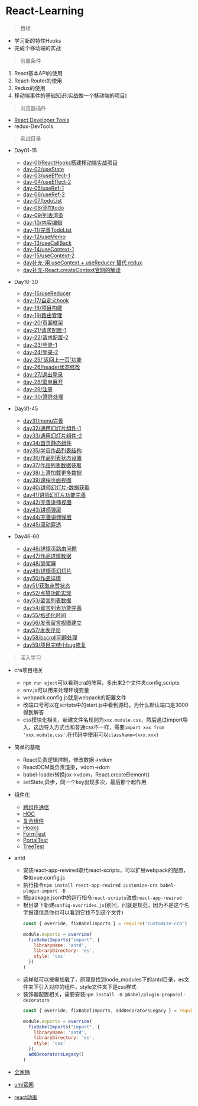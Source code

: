 # React-Learning

> 目标

* 学习新的特性Hooks
* 完成个移动端的实战

> 前置条件

1. React基本API的使用
2. React-Router的使用
3. Redux的使用
4. 移动端事件的基础知识(实战做一个移动端的项目)

> 浏览器插件

* [React Developer Tools](https://chrome.google.com/webstore/detail/react-developer-tools/fmkadmapgofadopljbjfkapdkoienihi)
* redux-DevTools

> 实战目录

* Day01-15

    * [day-01/ReactHooks搭建移动端实战项目](./Day01-15/day-01/ReactHooks搭建移动端实战项目.md)
    * [day-02/useState](./Day01-15/day-02/useState.md)
    * [day-03/useEffect-1](./Day01-15/day-03/useEffect-1.md)
    * [day-04/useEffect-2](./Day01-15/day-04/useEffect-2.md)
    * [day-05/useRef-1](./Day01-15/day-05/useRef-1.md)
    * [day-06/useRef-2](./Day01-15/day-06/useRef-2.md)
    * [day-07/todoList](./Day01-15/day-07/todoList.md)
    * [day-08/添加todo](./Day01-15/day-08/添加todo.md)
    * [day-09/列表渲染](./Day01-15/day-09/列表渲染.md)
    * [day-10/内容编辑](./Day01-15/day-10/内容编辑.md)
    * [day-11/完善TodoList](./Day01-15/day-11/完善TodoList.md)
    * [day-12/useMemo](./Day01-15/day-12/useMemo.md)
    * [day-13/useCallBack](./Day01-15/day-13/useCallBack.md)
    * [day-14/useContext-1](./Day01-15/day-14/useContext-1.md)
    * [day-15/useContext-2](./Day01-15/day-15/useContext-2.md)
    * [day补充-用 useContext + useReducer 替代 redux](https://blog.csdn.net/weixin_34198797/article/details/91466007)
    * [day补充-React.createContext官网的解读](https://blog.csdn.net/qq_30638831/article/details/89045908)

* Day16-30   

    * [day-16/useReducer](./Day16-30/day-16/useReducer.md)
    * [day-17/自定义hook](./Day16-30/day-17/自定义hook.md)
    * [day-18/项目构建](./Day16-30/day-18/项目构建.md)
    * [day-19/路由管理](./Day16-30/day-19/路由管理.md)
    * [day-20/页面框架](./Day16-30/day-20/页面框架.md)
    * [day-21/请求配置-1](./Day16-30/day-21/请求配置-1.md)
    * [day-22/请求配置-2](./Day16-30/day-22/请求配置-2.md)
    * [day-23/登录-1](./Day16-30/day-23/登录-1.md)
    * [day-24/登录-2](./Day16-30/day-24/登录-2.md)
    * [day-25/'返回上一页'功能](./Day16-30/day-25/返回上一页.md)
    * [day-26/header状态修改](./Day16-30/day-26/header状态修改.md)
    * [day-27/退出登录](./Day16-30/day-27/退出登录.md)
    * [day-28/菜单展开](./Day16-30/day-28/菜单展开.md)
    * [day-29/注册](./Day16-30/day-29/注册.md)
    * [day-30/滑屏处理](./Day16-30/day-30/滑屏处理.md)

* Day31-45  

    * [day31/menu完善](./Day31-45/day-31/menu完善.md)
    * [day32/通用幻灯片组件-1](./Day31-45/day-32/通用幻灯片组件-1.md)
    * [day33/通用幻灯片组件-2](./Day31-45/day-33/通用幻灯片组件-2.md)
    * [day34/首页静态组件](./Day31-45/day-34/首页静态组件.md)
    * [day35/学员作品列表结构](./Day31-45/day-35/学员作品列表结构.md)
    * [day36/作品列表状态设置](./Day31-45/day-36/作品列表状态设置.md)
    * [day37/作品列表数据获取](./Day31-45/day-37/作品列表数据获取.md)
    * [day38/上滑加载更多数据](./Day31-45/day-38/上滑加载更多数据.md)
    * [day39/课程页面视图](./Day31-45/day-39/课程页面视图.md)
    * [day40/讲师幻灯片-数据获取](./Day31-45/day-40/讲师幻灯片-数据获取.md)
    * [day41/讲师幻灯片功能完善](./Day31-45/day-41/讲师幻灯片功能完善.md)
    * [day42/完善讲师视图](./Day31-45/day-42/完善讲师视图.md)
    * [day43/讲师弹层](./Day31-45/day-43/讲师弹层.md)
    * [day44/完善讲师弹层](./Day31-45/day-44/完善讲师弹层.md)
    * [day45/滚动穿透](./Day31-45/day-45/滚动穿透.md)

* Day46-60  

    * [day46/详情页路由问题](./Day46-60/day-46/详情页路由问题.md)
    * [day47/作品详情数据](./Day46-60/day-47/作品详情数据.md)
    * [day48/骨架屏](./Day46-60/day-48/骨架屏.md)
    * [day49/详情页幻灯片](./Day46-60/day-49/详情页幻灯片.md)
    * [day50/作品详情](./Day46-60/day-50/作品详情.md)
    * [day51/获取点赞状态](./Day46-60/day-51/获取点赞状态.md)
    * [day52/点赞功能实现](./Day46-60/day-52/点赞功能实现.md)
    * [day53/留言列表数据](./Day46-60/day-53/留言列表数据.md)
    * [day54/留言列表功能完善](./Day46-60/day-54/留言列表功能完善.md)
    * [day55/格式化时间](./Day46-60/day-55/格式化时间.md)
    * [day56/发表留言视图建立](./Day46-60/day-56/发表留言视图建立.md)
    * [day57/发表评论](./Day46-60/day-57/发表评论.md)
    * [day58/bscroll问题处理](./Day46-60/day-58/bscroll问题处理.md)
    * [day59/项目完结小bug修复](./Day46-60/day-59/项目完结小bug修复.md)

> 深入学习

* cra项目相关
   * `npm run eject`可以看到cra的阵容，多出来2个文件夹config,scripts
   * env.js可以用来处理环境变量
   * webpack.config.js就是webpack的配置文件
   * 改端口号可以在scripts中的start.js中看到源码，为什么默认端口是3000得到解答
   * css模块化相关，新建文件名规则为`xxx.module.css`，然后通过import导入，这边导入方式也和普通css不一样，需要`import xxx from 'xxx.module.css'`.在代码中使用可以`className={xxx.xxx}`
   
* 简单的基础

   * React负责逻辑控制，修改数据->vdom
   * ReactDOM类负责渲染，vdom->dom
   * babel-loader转换jsx->vdom，React.createElement()
   * setState,异步，同一个key出现多次，最后那个起作用

* 组件化
    * [跨组件通信](./组件化/ContextTest.js)
    * [HOC](./组件化/HocTest.js)
    * [复合组件](./组件化/CompositionTest.js)
    * [Hooks](./组件化/HooksTest.js)
    * [FormTest](./组件化/FormTest.js)
    * [PortalTest](./组件化/PortalTest.js)
    * [TreeTest](./组件化/TreeTest.js)
* antd
   * 安装react-app-rewired取代react-scripts，可以扩展webpack的配置，类似vue.config.js
   * 执行指令`npm install react-app-rewired customize-cra babel-plugin-import -D`
   * 把package.json中的运行指令`react-scripts`改成`react-app-rewired`
   * 根目录下新建`config-overrides.js`(别问，问就是规范，因为不是这个名字报错信息你也可以看到它找不到这个文件)
      ```js
      const { override, fixBabelImports } = require('customize-cra')

      module.exports = override(
        fixBabelImports("import", {
          libraryName: 'antd',
          libraryDirectory: 'es',
          style: 'css'
        })
      )
      ```
    * 这样就可以按需加载了，原理是找到node_modules下的antd目录，es文件夹下引入对应的组件，style文件夹下是css样式
    * 装饰器配置相关，需要安装`npm install -D @babel/plugin-proposal-decorators`
      ```js
      const { override, fixBabelImports, addDecoratorsLegacy } = require('customize-cra')

      module.exports = override(
        fixBabelImports("import", {
          libraryName: 'antd',
          libraryDirectory: 'es',
          style: 'css'
        }),
        addDecoratorsLegacy()
      )
      ```

* [全家桶](./全家桶/README.md)
* [umi官网](https://umijs.org/zh-CN)
* [react动画](https://zh-hans.reactjs.org/docs/faq-styling.html#can-i-do-animations-in-react)

      


